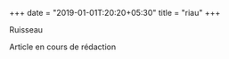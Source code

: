 +++
date = "2019-01-01T:20:20+05:30"
title = "riau"
+++

Ruisseau
<!--more-->
Article en cours de rédaction

> 